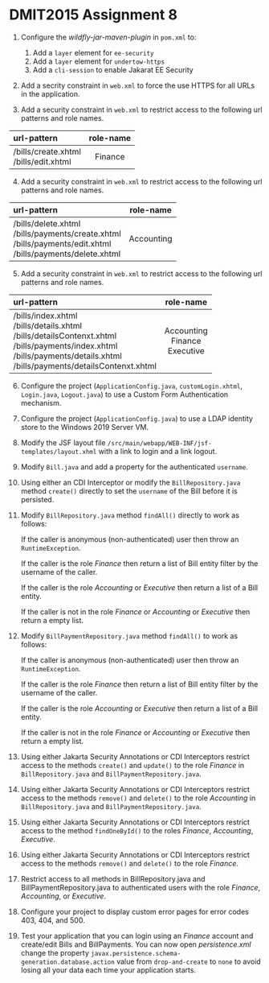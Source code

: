 # DMIT2015 Assignment 8
1. Configure the *wildfly-jar-maven-plugin* in `pom.xml` to:

    1. Add a `layer` element for `ee-security`
    1. Add a `layer` element for `undertow-https`
    1. Add a `cli-session` to enable Jakarat EE Security

1. Add a secrity constraint in `web.xml` to force the use HTTPS for all URLs in the application.

1. Add a security constraint in `web.xml` to restrict access to the following url patterns and role names.

| url-pattern | role-name |
|:------------|:---------:|
|/bills/create.xhtml<br>/bills/edit.xhtml| Finance

4. Add a security constraint in `web.xml` to restrict access to the following url patterns and role names.

| url-pattern | role-name |
|:------------|:---------:|
|/bills/delete.xhtml<br>/bills/payments/create.xhtml<br>/bills/payments/edit.xhtml<br>/bills/payments/delete.xhtml| Accounting|

5. Add a security constraint in `web.xml` to restrict access to the following url patterns and role names.

| url-pattern | role-name |
|:------------|:---------:|
|/bills/index.xhtml<br>/bills/details.xhtml<br>/bills/detailsContenxt.xhtml<br>/bills/payments/index.xhtml<br>/bills/payments/details.xhtml<br>/bills/payments/detailsContenxt.xhtml | Accounting<br>Finance<br>Executive

6. Configure the project (`ApplicationConfig.java`, `customLogin.xhtml`, `Login.java`, `Logout.java`) to use a Custom Form Authentication mechanism.

1. Configure the project (`ApplicationConfig.java`) to use a LDAP identity store to the Windows 2019 Server VM.

1. Modify the JSF layout file `/src/main/webapp/WEB-INF/jsf-templates/layout.xhml` with a link to login and a link logout.

1. Modify `Bill.java` and add a property for the authenticated `username`.

1. Using either an CDI Interceptor or modify the `BillRepository.java` method `create()` directly to set the `username` of the Bill before it is persisted.

1. Modify `BillRepository.java` method `findAll()` directly to work as follows:

    If the caller is anonymous (non-authenticated) user then throw an `RuntimeException`.

    If the caller is the role *Finance* then return a list of Bill entity filter by the username of the caller.

    If the caller is the role *Accounting* or *Executive* then return a list of a Bill entity.

    If the caller is not in the role *Finance* or *Accounting* or *Executive* then return a empty list.

1. Modify `BillPaymentRepository.java` method `findAll()` to work as follows:

    If the caller is anonymous (non-authenticated) user then throw an `RuntimeException`.

    If the caller is the role *Finance* then return a list of Bill entity filter by the username of the caller.

    If the caller is the role *Accounting* or *Executive* then return a list of a Bill entity.

    If the caller is not in the role *Finance* or *Accounting* or *Executive* then return a empty list.

1. Using either Jakarta Security Annotations or CDI Interceptors restrict access to the methods `create()` and `update()` to the role *Finance* in `BillRepository.java` and `BillPaymentRepository.java`.

1. Using either Jakarta Security Annotations or CDI Interceptors restrict access to the methods `remove()` and `delete()` to the role *Accounting* in `BillRepository.java` and `BillPaymentRepository.java`.

1. Using either Jakarta Security Annotations or CDI Interceptors restrict access to the method `findOneById()` to the roles *Finance*, *Accounting*, *Executive*.

1. Using either Jakarta Security Annotations or CDI Interceptors restrict access to the methods `remove()` and `delete()` to the role *Finance*.

1. Restrict access to all methods in BillRepository.java and BillPaymentRepository.java to authenticated users with the role *Finance*, *Accounting*, or *Executive*.
   
1. Configure your project to display custom error pages for error codes 403, 404, and 500.

1. Test your application that you can login using an *Finance* account and create/edit Bills and BillPayments. You can now open *persistence.xml* change the property `javax.persistence.schema-generation.database.action` value from `drop-and-create` to `none` to avoid losing all your data each time your application starts.
